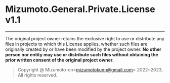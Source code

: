 # Mizumoto.General.Private.License v1.1

---

The original project owner retains the exclusive right to use or distribute any files in projects to which this License applies, whether such files are originally created by or have been modified by the project owner.
**No other person nor entity may use or distribute such files without obtaining the prior written consent of the original project owner.**

> Copyright @ Mizumoto-cn\<<mizumotokunn@gmail.com>\> 2022~2023, All rights reserved.
